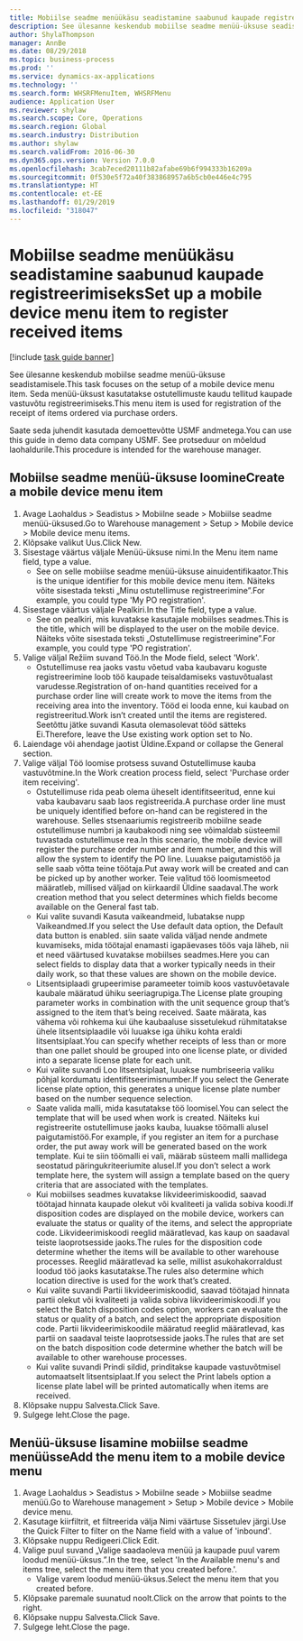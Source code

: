 ```yaml
---
title: Mobiilse seadme menüükäsu seadistamine saabunud kaupade registreerimiseks
description: See ülesanne keskendub mobiilse seadme menüü-üksuse seadistamisele.
author: ShylaThompson
manager: AnnBe
ms.date: 08/29/2018
ms.topic: business-process
ms.prod: ''
ms.service: dynamics-ax-applications
ms.technology: ''
ms.search.form: WHSRFMenuItem, WHSRFMenu
audience: Application User
ms.reviewer: shylaw
ms.search.scope: Core, Operations
ms.search.region: Global
ms.search.industry: Distribution
ms.author: shylaw
ms.search.validFrom: 2016-06-30
ms.dyn365.ops.version: Version 7.0.0
ms.openlocfilehash: 3cab7eced20111b82afabe69b6f994333b16209a
ms.sourcegitcommit: 0f530e5f72a40f383868957a6b5cb0e446e4c795
ms.translationtype: HT
ms.contentlocale: et-EE
ms.lasthandoff: 01/29/2019
ms.locfileid: "318047"
---
```

# <a name="set-up-a-mobile-device-menu-item-to-register-received-items"></a><span data-ttu-id="bb8b7-103">Mobiilse seadme menüükäsu seadistamine saabunud kaupade registreerimiseks</span><span class="sxs-lookup"><span data-stu-id="bb8b7-103">Set up a mobile device menu item to register received items</span></span>

[!include [task guide banner](../../includes/task-guide-banner.md)]

<span data-ttu-id="bb8b7-104">See ülesanne keskendub mobiilse seadme menüü-üksuse seadistamisele.</span><span class="sxs-lookup"><span data-stu-id="bb8b7-104">This task focuses on the setup of a mobile device menu item.</span></span> <span data-ttu-id="bb8b7-105">Seda menüü-üksust kasutatakse ostutellimuste kaudu tellitud kaupade vastuvõtu registreerimiseks.</span><span class="sxs-lookup"><span data-stu-id="bb8b7-105">This menu item is used for registration of the receipt of items ordered via purchase orders.</span></span> 

<span data-ttu-id="bb8b7-106">Saate seda juhendit kasutada demoettevõtte USMF andmetega.</span><span class="sxs-lookup"><span data-stu-id="bb8b7-106">You can use this guide in demo data company USMF.</span></span> <span data-ttu-id="bb8b7-107">See protseduur on mõeldud laohaldurile.</span><span class="sxs-lookup"><span data-stu-id="bb8b7-107">This procedure is intended for the warehouse manager.</span></span>


## <a name="create-a-mobile-device-menu-item"></a><span data-ttu-id="bb8b7-108">Mobiilse seadme menüü-üksuse loomine</span><span class="sxs-lookup"><span data-stu-id="bb8b7-108">Create a mobile device menu item</span></span>
1. <span data-ttu-id="bb8b7-109">Avage Laohaldus > Seadistus > Mobiilne seade > Mobiilse seadme menüü-üksused.</span><span class="sxs-lookup"><span data-stu-id="bb8b7-109">Go to Warehouse management > Setup > Mobile device > Mobile device menu items.</span></span>
2. <span data-ttu-id="bb8b7-110">Klõpsake valikut Uus.</span><span class="sxs-lookup"><span data-stu-id="bb8b7-110">Click New.</span></span>
3. <span data-ttu-id="bb8b7-111">Sisestage väärtus väljale Menüü-üksuse nimi.</span><span class="sxs-lookup"><span data-stu-id="bb8b7-111">In the Menu item name field, type a value.</span></span>
    * <span data-ttu-id="bb8b7-112">See on selle mobiilse seadme menüü-üksuse ainuidentifikaator.</span><span class="sxs-lookup"><span data-stu-id="bb8b7-112">This is the unique identifier for this mobile device menu item.</span></span> <span data-ttu-id="bb8b7-113">Näiteks võite sisestada teksti „Minu ostutellimuse registreerimine”.</span><span class="sxs-lookup"><span data-stu-id="bb8b7-113">For example, you could type 'My PO registration'.</span></span>  
4. <span data-ttu-id="bb8b7-114">Sisestage väärtus väljale Pealkiri.</span><span class="sxs-lookup"><span data-stu-id="bb8b7-114">In the Title field, type a value.</span></span>
    * <span data-ttu-id="bb8b7-115">See on pealkiri, mis kuvatakse kasutajale mobiilses seadmes.</span><span class="sxs-lookup"><span data-stu-id="bb8b7-115">This is the title, which will be displayed to the user on the mobile device.</span></span> <span data-ttu-id="bb8b7-116">Näiteks võite sisestada teksti „Ostutellimuse registreerimine”.</span><span class="sxs-lookup"><span data-stu-id="bb8b7-116">For example, you could type 'PO registration'.</span></span>  
5. <span data-ttu-id="bb8b7-117">Valige väljal Režiim suvand Töö.</span><span class="sxs-lookup"><span data-stu-id="bb8b7-117">In the Mode field, select 'Work'.</span></span>
    * <span data-ttu-id="bb8b7-118">Ostutellimuse rea jaoks vastu võetud vaba kaubavaru koguste registreerimine loob töö kaupade teisaldamiseks vastuvõtualast varudesse.</span><span class="sxs-lookup"><span data-stu-id="bb8b7-118">Registration of on-hand quantities received for a purchase order line will create work to move the items from the receiving area into the inventory.</span></span> <span data-ttu-id="bb8b7-119">Tööd ei looda enne, kui kaubad on registreeritud.</span><span class="sxs-lookup"><span data-stu-id="bb8b7-119">Work isn’t created until the items are registered.</span></span>  <span data-ttu-id="bb8b7-120">Seetõttu jätke suvandi Kasuta olemasolevat tööd sätteks Ei.</span><span class="sxs-lookup"><span data-stu-id="bb8b7-120">Therefore, leave the Use existing work option set to No.</span></span>  
6. <span data-ttu-id="bb8b7-121">Laiendage või ahendage jaotist Üldine.</span><span class="sxs-lookup"><span data-stu-id="bb8b7-121">Expand or collapse the General section.</span></span>
7. <span data-ttu-id="bb8b7-122">Valige väljal Töö loomise protsess suvand Ostutellimuse kauba vastuvõtmine.</span><span class="sxs-lookup"><span data-stu-id="bb8b7-122">In the Work creation process field, select 'Purchase order item receiving'.</span></span>
    * <span data-ttu-id="bb8b7-123">Ostutellimuse rida peab olema üheselt identifitseeritud, enne kui vaba kaubavaru saab laos registreerida.</span><span class="sxs-lookup"><span data-stu-id="bb8b7-123">A purchase order line must be uniquely identified before on-hand can be registered in the warehouse.</span></span> <span data-ttu-id="bb8b7-124">Selles stsenaariumis registreerib mobiilne seade ostutellimuse numbri ja kaubakoodi ning see võimaldab süsteemil tuvastada ostutellimuse rea.</span><span class="sxs-lookup"><span data-stu-id="bb8b7-124">In this scenario, the mobile device will register the purchase order number and item number, and this will allow the system to identify the PO line.</span></span> <span data-ttu-id="bb8b7-125">Luuakse paigutamistöö ja selle saab võtta teine töötaja.</span><span class="sxs-lookup"><span data-stu-id="bb8b7-125">Put away work will be created and can be picked up by another worker.</span></span>    <span data-ttu-id="bb8b7-126">Teie valitud töö loomismeetod määratleb, millised väljad on kiirkaardil Üldine saadaval.</span><span class="sxs-lookup"><span data-stu-id="bb8b7-126">The work creation method that you select determines which fields become available on the General fast tab.</span></span>  
    * <span data-ttu-id="bb8b7-127">Kui valite suvandi Kasuta vaikeandmeid, lubatakse nupp Vaikeandmed.</span><span class="sxs-lookup"><span data-stu-id="bb8b7-127">If you select the Use default data option, the Default data button is enabled.</span></span> <span data-ttu-id="bb8b7-128">siin saate valida väljad nende andmete kuvamiseks, mida töötajal enamasti igapäevases töös vaja läheb, nii et need väärtused kuvatakse mobiilses seadmes.</span><span class="sxs-lookup"><span data-stu-id="bb8b7-128">Here you can select fields to display data that a worker typically needs in their daily work, so that these values are shown on the mobile device.</span></span>  
    * <span data-ttu-id="bb8b7-129">Litsentsiplaadi grupeerimise parameeter toimib koos vastuvõetavale kaubale määratud ühiku seeriagrupiga.</span><span class="sxs-lookup"><span data-stu-id="bb8b7-129">The License plate grouping parameter  works in combination with the unit sequence group that’s assigned to the item that’s being received.</span></span> <span data-ttu-id="bb8b7-130">Saate määrata, kas vähema või rohkema kui ühe kaubaaluse sissetulekud rühmitatakse ühele litsentsiplaadile või luuakse iga ühiku kohta eraldi litsentsiplaat.</span><span class="sxs-lookup"><span data-stu-id="bb8b7-130">You can specify whether receipts of less than or more than one pallet should be grouped into one license plate, or divided into a separate license plate for each unit.</span></span>  
    * <span data-ttu-id="bb8b7-131">Kui valite suvandi Loo litsentsiplaat, luuakse numbriseeria valiku põhjal kordumatu identifitseerimisnumber.</span><span class="sxs-lookup"><span data-stu-id="bb8b7-131">If you select the Generate license plate  option, this generates a unique license plate number based on the number sequence selection.</span></span>   
    * <span data-ttu-id="bb8b7-132">Saate valida malli, mida kasutatakse töö loomisel.</span><span class="sxs-lookup"><span data-stu-id="bb8b7-132">You can select the template that will be used when work is created.</span></span> <span data-ttu-id="bb8b7-133">Näiteks kui registreerite ostutellimuse jaoks kauba, luuakse töömalli alusel paigutamistöö.</span><span class="sxs-lookup"><span data-stu-id="bb8b7-133">For example, if you register an item for a purchase order, the put away work will be generated based on the work template.</span></span> <span data-ttu-id="bb8b7-134">Kui te siin töömalli ei vali, määrab süsteem malli mallidega seostatud päringukriteeriumite alusel.</span><span class="sxs-lookup"><span data-stu-id="bb8b7-134">If you don’t select a work template here, the system will assign a template based on the query criteria that are associated with the templates.</span></span>  
    * <span data-ttu-id="bb8b7-135">Kui mobiilses seadmes kuvatakse likvideerimiskoodid, saavad töötajad hinnata kaupade olekut või kvaliteeti ja valida sobiva koodi.</span><span class="sxs-lookup"><span data-stu-id="bb8b7-135">If disposition codes are displayed on the mobile device, workers can evaluate the status or quality of the items, and select the appropriate code.</span></span> <span data-ttu-id="bb8b7-136">Likvideerimiskoodi reeglid määratlevad, kas kaup on saadaval teiste laoprotsesside jaoks.</span><span class="sxs-lookup"><span data-stu-id="bb8b7-136">The rules for  the disposition code determine whether the items will be available to other warehouse processes.</span></span> <span data-ttu-id="bb8b7-137">Reeglid määratlevad ka selle, millist asukohakorraldust loodud töö jaoks kasutatakse.</span><span class="sxs-lookup"><span data-stu-id="bb8b7-137">The rules also determine which location directive is used for the work that’s created.</span></span>   
    * <span data-ttu-id="bb8b7-138">Kui valite suvandi Partii likvideerimiskoodid, saavad töötajad hinnata partii olekut või kvaliteeti ja valida sobiva likvideerimiskoodi.</span><span class="sxs-lookup"><span data-stu-id="bb8b7-138">If you select the Batch disposition codes option, workers can evaluate the status or quality of a batch, and select the appropriate disposition code.</span></span>  <span data-ttu-id="bb8b7-139">Partii likvideerimiskoodile määratud reeglid määratlevad, kas partii on saadaval teiste laoprotsesside jaoks.</span><span class="sxs-lookup"><span data-stu-id="bb8b7-139">The rules that are set on the batch disposition code determine whether the batch will be available to other warehouse processes.</span></span>  
    * <span data-ttu-id="bb8b7-140">Kui valite suvandi Prindi sildid, prinditakse kaupade vastuvõtmisel automaatselt litsentsiplaat.</span><span class="sxs-lookup"><span data-stu-id="bb8b7-140">If you select the Print labels option a license plate label will be printed automatically when items are received.</span></span>  
8. <span data-ttu-id="bb8b7-141">Klõpsake nuppu Salvesta.</span><span class="sxs-lookup"><span data-stu-id="bb8b7-141">Click Save.</span></span>
9. <span data-ttu-id="bb8b7-142">Sulgege leht.</span><span class="sxs-lookup"><span data-stu-id="bb8b7-142">Close the page.</span></span>

## <a name="add-the-menu-item-to-a-mobile-device-menu"></a><span data-ttu-id="bb8b7-143">Menüü-üksuse lisamine mobiilse seadme menüüsse</span><span class="sxs-lookup"><span data-stu-id="bb8b7-143">Add the menu item to a mobile device menu</span></span>
1. <span data-ttu-id="bb8b7-144">Avage Laohaldus > Seadistus > Mobiilne seade > Mobiilse seadme menüü.</span><span class="sxs-lookup"><span data-stu-id="bb8b7-144">Go to Warehouse management > Setup > Mobile device > Mobile device menu.</span></span>
2. <span data-ttu-id="bb8b7-145">Kasutage kiirfiltrit, et filtreerida välja Nimi väärtuse Sissetulev järgi.</span><span class="sxs-lookup"><span data-stu-id="bb8b7-145">Use the Quick Filter to filter on the Name field with a value of 'inbound'.</span></span>
3. <span data-ttu-id="bb8b7-146">Klõpsake nuppu Redigeeri.</span><span class="sxs-lookup"><span data-stu-id="bb8b7-146">Click Edit.</span></span>
4. <span data-ttu-id="bb8b7-147">Valige puul suvand „Valige saadaoleva menüü ja kaupade puul varem loodud menüü-üksus.”.</span><span class="sxs-lookup"><span data-stu-id="bb8b7-147">In the tree, select 'In the Available menu's and items tree, select the menu item that you created before.'.</span></span>
    * <span data-ttu-id="bb8b7-148">Valige varem loodud menüü-üksus.</span><span class="sxs-lookup"><span data-stu-id="bb8b7-148">Select the menu item that you created before.</span></span>  
5. <span data-ttu-id="bb8b7-149">Klõpsake paremale suunatud noolt.</span><span class="sxs-lookup"><span data-stu-id="bb8b7-149">Click on the arrow that points to the right.</span></span>
6. <span data-ttu-id="bb8b7-150">Klõpsake nuppu Salvesta.</span><span class="sxs-lookup"><span data-stu-id="bb8b7-150">Click Save.</span></span>
7. <span data-ttu-id="bb8b7-151">Sulgege leht.</span><span class="sxs-lookup"><span data-stu-id="bb8b7-151">Close the page.</span></span>

